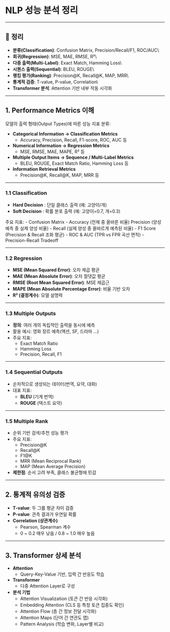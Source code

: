 # NLP 성능 분석 정리


------------------------------------------------------------------------
## 📌 정리

-   **분류(Classification)**: Confusion Matrix, Precision/Recall/F1,
    ROC/AUC\
-   **회귀(Regression)**: MSE, MAE, RMSE, R²\
-   **다중 출력(Multi-Label)**: Exact Match, Hamming Loss\
-   **시퀀스 출력(Sequential)**: BLEU, ROUGE\
-   **랭킹 평가(Ranking)**: Precision@K, Recall@K, MAP, MRR\
-   **통계적 검증**: T-value, P-value, Correlation\
-   **Transformer 분석**: Attention 기반 내부 작동 시각화

------------------------------------------------------------------------


## 1. Performance Metrics 이해

모델의 출력 형태(Output Types)에 따른 성능 지표 분류:

-   **Categorical Information → Classification Metrics**
    -   Accuracy, Precision, Recall, F1-score, ROC, AUC 등
-   **Numerical Information → Regression Metrics**
    -   MSE, RMSE, MAE, MAPE, R² 등
-   **Multiple Output Items → Sequence / Multi-Label Metrics**
    -   BLEU, ROUGE, Exact Match Ratio, Hamming Loss 등
-   **Information Retrieval Metrics**
    -   Precision@K, Recall@K, MAP, MRR 등

------------------------------------------------------------------------

### 1.1 Classification

-   **Hard Decision** : 단일 클래스 출력 (예: 고양이/개)
-   **Soft Decision** : 확률 분포 출력 (예: 고양이=0.7, 개=0.3)

주요 지표: - Confusion Matrix - Accuracy (전체 중 올바른 비율) 
Precision (양성 예측 중 실제 양성 비율) - Recall (실제 양성 중 올바르게
예측된 비율) - F1 Score (Precision & Recall 조화 평균) - ROC & AUC (TPR
vs FPR 곡선 면적) - Precision-Recall Tradeoff

------------------------------------------------------------------------

### 1.2 Regression

-   **MSE (Mean Squared Error)**: 오차 제곱 평균
-   **MAE (Mean Absolute Error)**: 오차 절댓값 평균
-   **RMSE (Root Mean Squared Error)**: MSE 제곱근
-   **MAPE (Mean Absolute Percentage Error)**: 비율 기반 오차
-   **R² (결정계수)**: 모델 설명력

------------------------------------------------------------------------

### 1.3 Multiple Outputs

-   **정의**: 여러 개의 독립적인 출력을 동시에 예측
-   활용 예시: 영화 장르 예측(액션, SF, 드라마 ...)
-   주요 지표:
    -   Exact Match Ratio
    -   Hamming Loss
    -   Precision, Recall, F1

------------------------------------------------------------------------

### 1.4 Sequential Outputs

-   순차적으로 생성되는 데이터(번역, 요약, 대화)
-   대표 지표:
    -   **BLEU** (기계 번역)
    -   **ROUGE** (텍스트 요약)

------------------------------------------------------------------------

### 1.5 Multiple Rank

-   순위 기반 검색/추천 성능 평가
-   주요 지표:
    -   Precision@K
    -   Recall@K
    -   F1@K
    -   MRR (Mean Reciprocal Rank)
    -   MAP (Mean Average Precision)
-   **제한점**: 순서 고려 부족, 클래스 불균형에 민감

------------------------------------------------------------------------

## 2. 통계적 유의성 검증

-   **T-value**: 두 그룹 평균 차이 검증
-   **P-value**: 관측 결과가 우연일 확률
-   **Correlation (상관계수)**
    -   Pearson, Spearman 계수
    -   0 \~ 0.2 매우 낮음 / 0.8 \~ 1.0 매우 높음

------------------------------------------------------------------------

## 3. Transformer 상세 분석

-   **Attention**
    -   Query-Key-Value 기반, 입력 간 반응도 학습
-   **Transformer**
    -   다중 Attention Layer로 구성
-   **분석 기법**
    -   Attention Visualization (토큰 간 반응 시각화)
    -   Embedding Attention (CLS 등 특정 토큰 집중도 확인)
    -   Attention Flow (층 간 정보 전달 시각화)
    -   Attention Maps (단어 간 연관도 맵)
    -   Pattern Analysis (학습 변화, Layer별 비교)

